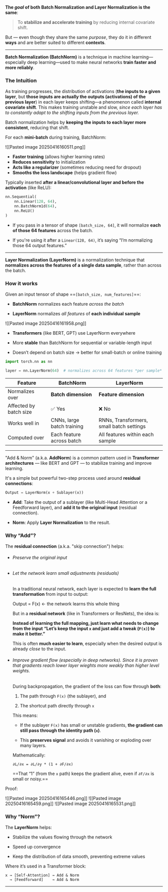 
**The _goal_ of both Batch Normalization and Layer Normalization is the same**:

> To **stabilize and accelerate training** by reducing internal covariate shift.

But — even though they share the same _purpose_, they do it in different **ways** and are better suited to different **contexts**.

---

**Batch Normalization (BatchNorm)** is a technique in machine learning—especially deep learning—used to make neural networks **train faster and more reliably**.

### The Intuition

As training progresses, the distribution of activations (**the inputs to a given layer**, but **those inputs are actually the outputs (activations) of the previous layer**) in each layer keeps shifting—a phenomenon called **internal covariate shift**. This makes training unstable and slow, *since each layer has to constantly adapt to the shifting inputs from the previous layer.*

Batch normalization helps by **keeping the inputs to each layer more consistent**, reducing that shift.

For each **mini-batch** during training, BatchNorm:

![[Pasted image 20250416160511.png]]

- **Faster training** (allows higher learning rates)
- **Reduces sensitivity** to initialization
- **Acts like a regularizer** (sometimes reducing need for dropout)
- **Smooths the loss landscape** (helps gradient flow)

Typically inserted **after a linear/convolutional layer and before the activation** (like ReLU):

```python
nn.Sequential(
    nn.Linear(128, 64),
    nn.BatchNorm1d(64),
    nn.ReLU()
)
```

- If you pass in a tensor of shape `[batch_size, 64]`, it will normalize **each of those 64 features** across the batch.
    
- If you're using it after a `Linear(128, 64)`, it’s saying “I’m normalizing those 64 output features.”
----

**Layer Normalization (LayerNorm)** is a normalization technique that **normalizes across the features of a single data sample**, rather than across the batch.


### How it works

Given an input tensor of shape ==`[batch_size, num_features]`==:

- **BatchNorm** normalizes each feature _across the batch_
    
- **LayerNorm** normalizes _all features_ of **each individual sample**

![[Pasted image 20250416161958.png]]

- **Transformers** (like BERT, GPT) use LayerNorm everywhere
    
- More **stable** than BatchNorm for sequential or variable-length input
    
- Doesn’t depend on batch size → better for small-batch or online training

```python
import torch.nn as nn

layer = nn.LayerNorm(64)  # normalizes across 64 features *per sample*

```

|Feature|**BatchNorm**|**LayerNorm**|
|---|---|---|
|Normalizes over|**Batch dimension**|**Feature dimension**|
|Affected by batch size|✅ Yes|❌ No|
|Works well in|CNNs, large batch training|RNNs, Transformers, small batch settings|
|Computed over|Each feature across batch|All features within each sample|

---

"Add & Norm" (a.k.a. **AddNorm**) is a common pattern used in **Transformer architectures** — like BERT and GPT — to stabilize training and improve learning.

It's a simple but powerful two-step process used around **residual connections**:

```python
Output = LayerNorm(x + Sublayer(x))
```

- **Add**: Take the output of a sublayer (like Multi-Head Attention or a Feedforward layer), and **add it to the original input** (residual connection).
    
- **Norm**: Apply **Layer Normalization** to the result.


### Why “Add”?

The **residual connection** (a.k.a. "skip connection") helps:

- ###### Preserve the original input
    
- ###### Let the network learn small adjustments (residuals)

	In a traditional neural network, each layer is expected to **learn the full transformation** from input to output:
	
	Output = F(x)   ← the network learns this whole thing
	
	But in a **residual network** (like in Transformers or ResNets), the idea is:
	 
	 **Instead of learning the full mapping, just learn what needs to change from the input**
	 **“Let’s keep the input `x` and just add a tweak (`F(x)`) to make it better.”**
	
	This is often **much easier to learn**, especially when the desired output is already _close_ to the input.
    
- ###### Improve gradient flow (especially in deep networks). Since it is proven that gradients reach lower layer wieghts more weakly than higher level weights.

	During backpropagation, the gradient of the loss can flow through **both**:
	
	1. The path through `F(x)` (the sublayer), and
	    
	2. The shortcut path directly through `x`
	
	This means:
	
	- If the sublayer `F(x)` has small or unstable gradients, **the gradient can still pass through the identity path (`x`)**.
	    
	- This **preserves signal** and avoids it vanishing or exploding over many layers.
	
	Mathematically:
	
	`∂L/∂x = ∂L/∂y * (1 + ∂F/∂x)`
	
	==That “1” (from the `x` path) keeps the gradient alive, even if `∂F/∂x` is small or noisy.==

Proof:

![[Pasted image 20250416165446.png]]
![[Pasted image 20250416165459.png]]
![[Pasted image 20250416165531.png]]

### Why “Norm”?

The **LayerNorm** helps:

- Stabilize the values flowing through the network
    
- Speed up convergence
    
- Keep the distribution of data smooth, preventing extreme values


Where it’s used in a Transformer block:
```
x → [Self-Attention] → Add & Norm
  → [Feedforward]    → Add & Norm
```

---

